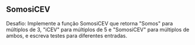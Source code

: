 ## SomosiCEV

Desafio: Implemente a função SomosiCEV que retorna "Somos" para múltiplos
de 3, "iCEV" para múltiplos de 5 e "SomosiCEV" para múltiplos de ambos, e
escreva testes para diferentes entradas.